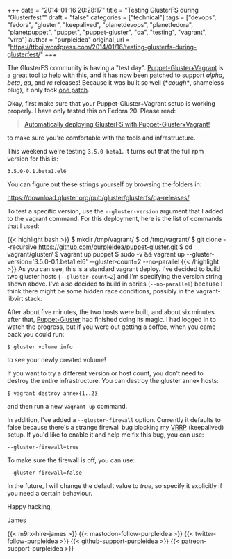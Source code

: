 +++
date = "2014-01-16 20:28:17"
title = "Testing GlusterFS during “Glusterfest”"
draft = "false"
categories = ["technical"]
tags = ["devops", "fedora", "gluster", "keepalived", "planetdevops", "planetfedora", "planetpuppet", "puppet", "puppet-gluster", "qa", "testing", "vagrant", "vrrp"]
author = "purpleidea"
original_url = "https://ttboj.wordpress.com/2014/01/16/testing-glusterfs-during-glusterfest/"
+++

The GlusterFS community is having a "test day". <a title="Automatically deploying GlusterFS with Puppet-Gluster + Vagrant!" href="/blog/2014/01/08/automatically-deploying-glusterfs-with-puppet-gluster-vagrant/">Puppet-Gluster+Vagrant</a> is a great tool to help with this, and it has now been patched to support <em>alpha</em>, <em>beta</em>, <em>qa</em>, and <em>rc</em> releases! Because it was built so well (<strong>\*</strong><em>cough</em><strong>\*</strong>, shameless plug), it only took <a href="https://github.com/purpleidea/puppet-gluster/commit/30392fd0cb4e2bd0e39faea83915bfe8a6574bbc">one patch</a>.

Okay, first make sure that your Puppet-Gluster+Vagrant setup is working properly. I have only tested this on Fedora 20. Please read:
<blockquote><a href="/blog/2014/01/08/automatically-deploying-glusterfs-with-puppet-gluster-vagrant/">Automatically deploying GlusterFS with Puppet-Gluster+Vagrant!</a></blockquote>
to make sure you're comfortable with the tools and infrastructure.

This weekend we're testing <code>3.5.0 beta1</code>. It turns out that the full rpm version for this is:
```
3.5.0-0.1.beta1.el6
```
You can figure out these strings yourself by browsing the folders in:

<a href="https://download.gluster.org/pub/gluster/glusterfs/qa-releases/">https://download.gluster.org/pub/gluster/glusterfs/qa-releases/</a>

To test a specific version, use the <code>--gluster-version</code> argument that I added to the vagrant command. For this deployment, here is the list of commands that I used:

{{< highlight bash >}}
$ mkdir /tmp/vagrant/
$ cd /tmp/vagrant/
$ git clone --recursive https://github.com/purpleidea/puppet-gluster.git
$ cd vagrant/gluster/
$ vagrant up puppet
$ sudo -v && vagrant up --gluster-version='3.5.0-0.1.beta1.el6' --gluster-count=2 --no-parallel
{{< /highlight >}}
As you can see, this is a standard vagrant deploy. I've decided to build two gluster hosts (<code>--gluster-count=<em>2</em></code>) and I'm specifying the version string shown above. I've also decided to build in series (<code>--no-parallel<em></em></code>) because I think there might be some hidden race conditions, possibly in the vagrant-libvirt stack.

After about five minutes, the two hosts were built, and about six minutes after that, <a title="Vagrant vsftp and other tricks" href="https://github.com/purpleidea/puppet-gluster/">Puppet-Gluster</a> had finished doing its magic. I had logged in to watch the progress, but if you were out getting a coffee, when you came back you could run:
```
$ gluster volume info
```
to see your newly created volume!

If you want to try a different version or host count, you don't need to destroy the entire infrastructure. You can destroy the gluster annex hosts:
```
$ vagrant destroy annex{1..2}
```
and then run a new <code>vagrant up</code> command.

In addition, I've added a <code>--gluster-firewall</code> option. Currently it defaults to false because there's a strange firewall bug blocking my <a href="https://en.wikipedia.org/wiki/Virtual_Router_Redundancy_Protocol">VRRP</a> (keepalived) setup. If you'd like to enable it and help me fix this bug, you can use:
```
--gluster-firewall=true
```
To make sure the firewall is off, you can use:
```
--gluster-firewall=false
```
In the future, I will change the default value to <em>true</em>, so specify it explicitly if you need a certain behaviour.

Happy hacking,

James

{{< m9rx-hire-james >}}
{{< mastodon-follow-purpleidea >}}
{{< twitter-follow-purpleidea >}}
{{< github-support-purpleidea >}}
{{< patreon-support-purpleidea >}}
